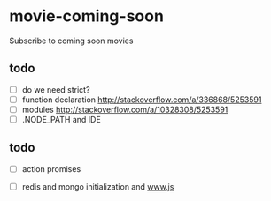 # movie-coming-soon
Subscribe to coming soon movies


## todo
- [ ] do we need strict?
- [ ] function declaration http://stackoverflow.com/a/336868/5253591
- [ ] modules http://stackoverflow.com/a/10328308/5253591
- [ ] .NODE_PATH and IDE
 
## todo
- [ ] action promises
- [ ] redis and mongo initialization and www.js
 


